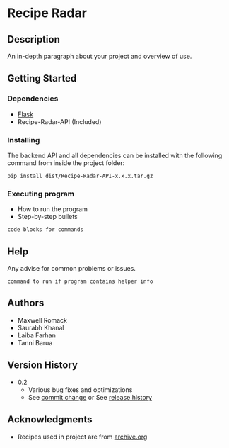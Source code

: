 # Recipe Radar

## Description

An in-depth paragraph about your project and overview of use.

## Getting Started

### Dependencies

* [Flask](https://pypi.org/project/Flask/)
* Recipe-Radar-API (Included)

### Installing

The backend API and all dependencies can be installed with the following command from inside the project folder:
```
pip install dist/Recipe-Radar-API-x.x.x.tar.gz
```

### Executing program

* How to run the program
* Step-by-step bullets
```
code blocks for commands
```

## Help

Any advise for common problems or issues.
```
command to run if program contains helper info
```

## Authors

* Maxwell Romack
* Saurabh Khanal
* Laiba Farhan
* Tanni Barua

## Version History

* 0.2
    * Various bug fixes and optimizations
    * See [commit change]() or See [release history]()

## Acknowledgments

* Recipes used in project are from [archive.org](https://archive.org/details/cooking-recipes)

